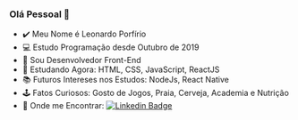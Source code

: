 ### Olá Pessoal 👋

- ✔️ Meu Nome é Leonardo Porfírio
- 💻 Estudo Programação desde Outubro de 2019
- 🚀 Sou Desenvolvedor Front-End
- 🧠 Estudando Agora: HTML, CSS, JavaScript, ReactJS
- 📚 Futuros Intereses nos Estudos: NodeJs, React Native
- 🕹️ Fatos Curiosos: Gosto de Jogos, Praia, Cerveja, Academia e Nutrição
- 💬 Onde me Encontrar: 
[![Linkedin Badge](https://img.shields.io/badge/-LinkedIn-blue?style=flat-square&logo=Linkedin&logoColor=white&link=https://www.linkedin.com/in/leonardo-porf%C3%ADrio-290954192)](https://www.linkedin.com/in/leonardo-porf%C3%ADrio-290954192)
